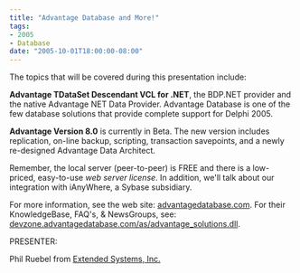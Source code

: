 ```yaml
---
title: "Advantage Database and More!"
tags:
- 2005
- Database
date: "2005-10-01T18:00:00-08:00"
---
```


The topics that will be covered during this presentation include:

**Advantage TDataSet Descendant VCL for .NET**, the BDP.NET provider and the native Advantage NET Data Provider.  Advantage Database is one of the few database solutions that provide complete support for Delphi 2005.

**Advantage Version 8.0** is currently in Beta. The new version includes replication, on-line backup, scripting, transaction savepoints, and a newly re-designed Advantage Data Architect.

Remember, the local server (peer-to-peer) is FREE and there is a low-priced, easy-to-use <i>web server license</i>. In addition, we'll talk about our integration with iAnyWhere, a Sybase subsidiary.

For more information, see the web site: [advantagedatabase.com](http://www.advantagedatabase.com).  For their KnowledgeBase, FAQ's, & NewsGroups, see: [devzone.advantagedatabase.com/as/advantage_solutions.dll](http://devzone.advantagedatabase.com/as/advantage_solutions.dll).

PRESENTER:

Phil Ruebel from [Extended Systems, Inc.](http://www.advantagedatabase.com)
